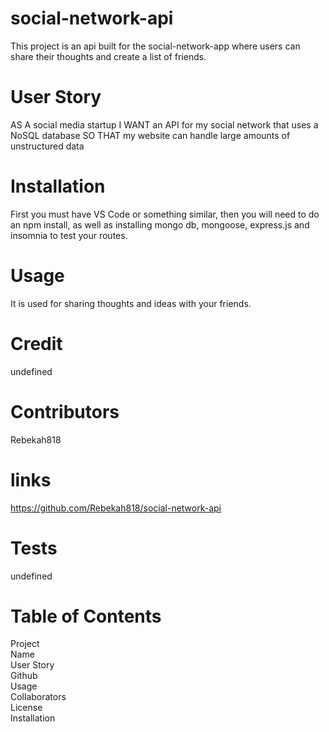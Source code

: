 # social-network-api
This project is an api built for the social-network-app where users can share their thoughts and create a list of friends.  

# User Story
AS A social media startup
I WANT an API for my social network that uses a NoSQL database
SO THAT my website can handle large amounts of unstructured data
# Installation
First you must have VS Code or something similar, then you will need to do an npm install, as well as installing mongo db, mongoose, express.js and insomnia to test your routes.
# Usage
It is used for sharing thoughts and ideas with your friends.
# Credit
undefined
# Contributors 
Rebekah818
# links
https://github.com/Rebekah818/social-network-api
# Tests
undefined
# Table of Contents
Project 
<br>
Name 
<br>
User Story
<br> 
Github
<br> 
Usage
<br> 
Collaborators
<br> 
License
<br>
Installation
